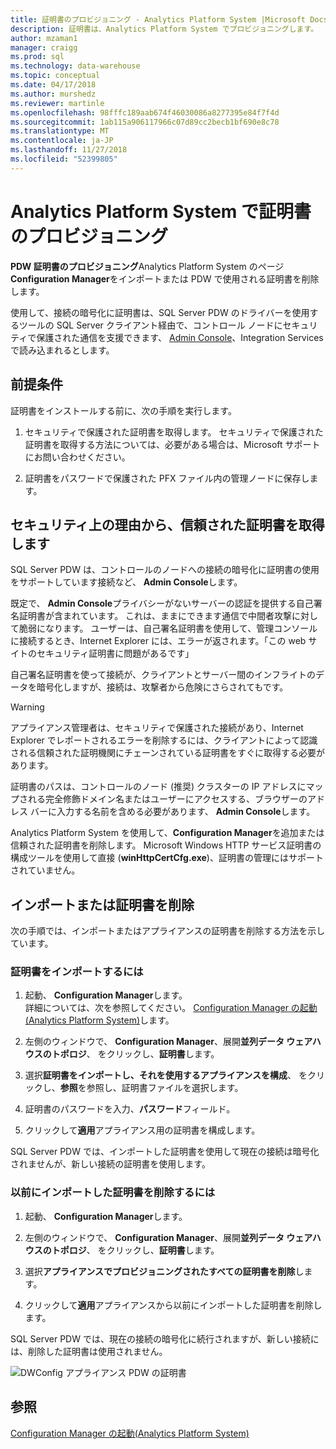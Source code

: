 ```yaml
---
title: 証明書のプロビジョニング - Analytics Platform System |Microsoft Docs
description: 証明書は、Analytics Platform System でプロビジョニングします。
author: mzaman1
manager: craigg
ms.prod: sql
ms.technology: data-warehouse
ms.topic: conceptual
ms.date: 04/17/2018
ms.author: murshedz
ms.reviewer: martinle
ms.openlocfilehash: 98fffc189aab674f46030086a8277395e84f7f4d
ms.sourcegitcommit: 1ab115a906117966c07d89cc2becb1bf690e8c78
ms.translationtype: MT
ms.contentlocale: ja-JP
ms.lasthandoff: 11/27/2018
ms.locfileid: "52399805"
---
```

# <a name="certificate-provisioning-in-analytics-platform-system"></a>Analytics Platform System で証明書のプロビジョニング
**PDW 証明書のプロビジョニング**Analytics Platform System のページ**Configuration Manager**をインポートまたは PDW で使用される証明書を削除します。 

使用して、接続の暗号化に証明書は、SQL Server PDW のドライバーを使用するツールの SQL Server クライアント経由で、コントロール ノードにセキュリティで保護された通信を支援できます、 [Admin Console](monitor-the-appliance-by-using-the-admin-console.md)、Integration Services で読み込まれるとします。 
  
## <a name="prerequisites"></a>前提条件  
証明書をインストールする前に、次の手順を実行します。  
  
1.  セキュリティで保護された証明書を取得します。 セキュリティで保護された証明書を取得する方法については、必要がある場合は、Microsoft サポートにお問い合わせください。  
  
2.  証明書をパスワードで保護された PFX ファイル内の管理ノードに保存します。  
  
## <a name="for-security-reasons-obtain-a-trusted-certificate"></a>セキュリティ上の理由から、信頼された証明書を取得します  
SQL Server PDW は、コントロールのノードへの接続の暗号化に証明書の使用をサポートしています接続など、 **Admin Console**します。  
  
既定で、 **Admin Console**プライバシーがないサーバーの認証を提供する自己署名証明書が含まれています。 これは、ままにできます通信で中間者攻撃に対して脆弱になります。 ユーザーは、自己署名証明書を使用して、管理コンソールに接続するとき、Internet Explorer には、エラーが返されます。「この web サイトのセキュリティ証明書に問題があるです」  
  
自己署名証明書を使って接続が、クライアントとサーバー間のインフライトのデータを暗号化しますが、接続は、攻撃者から危険にさらされてもです。  
  
> [!WARNING]  
> アプライアンス管理者は、セキュリティで保護された接続があり、Internet Explorer でレポートされるエラーを削除するには、クライアントによって認識される信頼された証明機関にチェーンされている証明書をすぐに取得する必要があります。  
  
証明書のパスは、コントロールのノード (推奨) クラスターの IP アドレスにマップされる完全修飾ドメイン名またはユーザーにアクセスする、ブラウザーのアドレス バーに入力する名前を含める必要があります、 **Admin Console**します。  
  
Analytics Platform System を使用して、**Configuration Manager**を追加または信頼された証明書を削除します。 Microsoft Windows HTTP サービス証明書の構成ツールを使用して直接 (**winHttpCertCfg.exe**)、証明書の管理にはサポートされていません。  
  
## <a name="import-or-remove-the-certificate"></a>インポートまたは証明書を削除  
次の手順では、インポートまたはアプライアンスの証明書を削除する方法を示しています。  
  
### <a name="to-import-the-certificate"></a>証明書をインポートするには  
  
1.  起動、 **Configuration Manager**します。  
詳細については、次を参照してください。 [Configuration Manager の起動&#40;Analytics Platform System&#41;](launch-the-configuration-manager.md)します。  

2.  左側のウィンドウで、 **Configuration Manager**、展開**並列データ ウェアハウスのトポロジ**、 をクリックし、**証明書**します。  
  
3.  選択**証明書をインポートし、それを使用するアプライアンスを構成**、 をクリックし、**参照**を参照し、証明書ファイルを選択します。  
  
4.  証明書のパスワードを入力、**パスワード**フィールド。  
  
5.  クリックして**適用**アプライアンス用の証明書を構成します。  
  
SQL Server PDW では、インポートした証明書を使用して現在の接続は暗号化されませんが、新しい接続の証明書を使用します。  
  
### <a name="to-remove-the-previously-imported-certificate"></a>以前にインポートした証明書を削除するには  
  
1.  起動、 **Configuration Manager**します。 

<!-- MISSING LINKS
For more information, see [Launch the Configuration Manager &#40;Analytics Platform System&#41;](launch-the-configuration-manager-analytics-platform-system.md).  
-->
  
2.  左側のウィンドウで、 **Configuration Manager**、展開**並列データ ウェアハウスのトポロジ**、 をクリックし、**証明書**します。  
  
3.  選択**アプライアンスでプロビジョニングされたすべての証明書を削除**します。  
  
4.  クリックして**適用**アプライアンスから以前にインポートした証明書を削除します。  
  
SQL Server PDW では、現在の接続の暗号化に続行されますが、新しい接続には、削除した証明書は使用されません。  
  
![DWConfig アプライアンス PDW の証明書](media/dwconfig-appl-pdw-cert.png "DWConfig アプライアンス PDW の証明書")  
  
## <a name="see-also"></a>参照  
[Configuration Manager の起動&#40;Analytics Platform System&#41;](launch-the-configuration-manager.md)  
